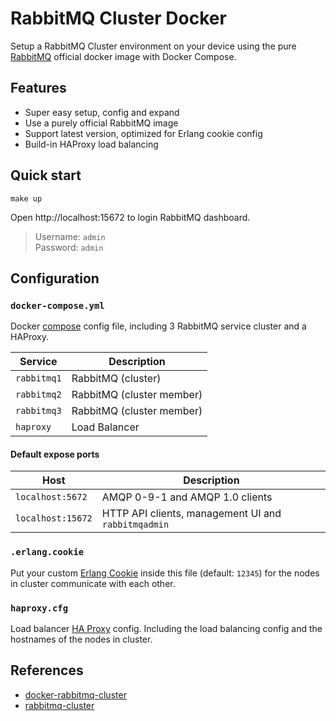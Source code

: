 # RabbitMQ Cluster Docker

Setup a RabbitMQ Cluster environment on your device using the pure [RabbitMQ](https://hub.docker.com/_/rabbitmq/) official docker image with Docker Compose.

## Features

- Super easy setup, config and expand
- Use a purely official RabbitMQ image
- Support latest version, optimized for Erlang cookie config
- Build-in HAProxy load balancing

## Quick start

```
make up
```

Open http://localhost:15672 to login RabbitMQ dashboard.

> Username: `admin`  
> Password: `admin`

## Configuration

### `docker-compose.yml`

Docker [compose](https://docs.docker.com/compose/compose-file/) config file, including 3 RabbitMQ service cluster and a HAProxy.

| Service     | Description               |
| ----------- | ------------------------- |
| `rabbitmq1` | RabbitMQ (cluster)        |
| `rabbitmq2` | RabbitMQ (cluster member) |
| `rabbitmq3` | RabbitMQ (cluster member) |
| `haproxy`   | Load Balancer             |

#### Default expose ports

| Host              | Description                                         |
| ----------------- | --------------------------------------------------- |
| `localhost:5672`  | AMQP 0-9-1 and AMQP 1.0 clients                     |
| `localhost:15672` | HTTP API clients, management UI and `rabbitmqadmin` |

### `.erlang.cookie`

Put your custom [Erlang Cookie](https://www.rabbitmq.com/clustering.html#erlang-cookie) inside this file (default: `12345`) for the nodes in cluster communicate with each other.

### `haproxy.cfg`

Load balancer [HA Proxy](http://www.haproxy.org/) config. Including the load balancing config and the hostnames of the nodes in cluster.

## References

- [docker-rabbitmq-cluster](https://github.com/pardahlman/docker-rabbitmq-cluster)
- [rabbitmq-cluster](https://github.com/JohnnyVicious/rabbitmq-cluster)
